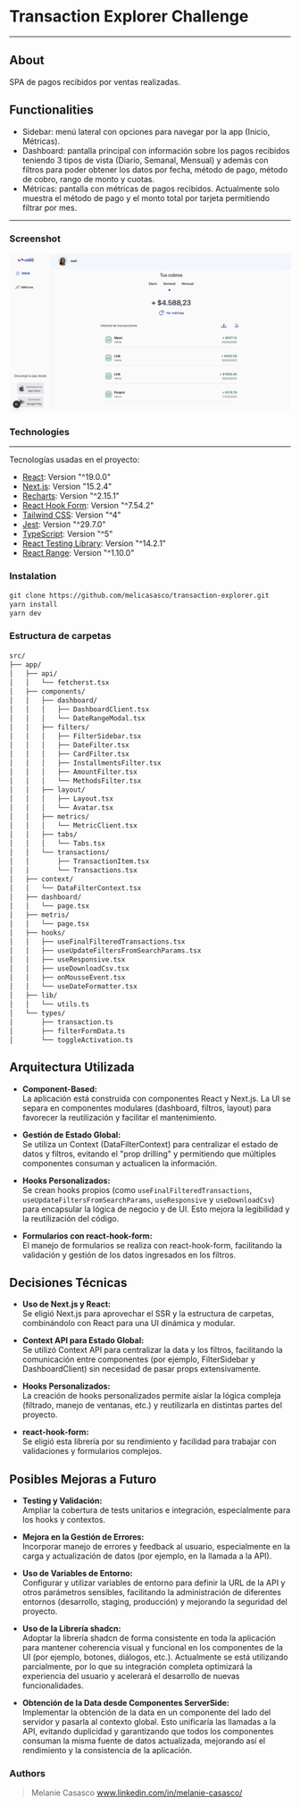 # Transaction Explorer Challenge
---

## About

SPA de pagos recibidos por ventas realizadas.

## Functionalities

- Sidebar: menú lateral con opciones para navegar por la app (Inicio, Métricas).
- Dashboard: pantalla principal con información sobre los pagos recibidos teniendo 3 tipos de vista (Diario, Semanal, Mensual) y además con filtros para poder obtener los datos por fecha, método de pago, método de cobro, rango de monto y cuotas.
- Métricas: pantalla con métricas de pagos recibidos. Actualmente solo muestra el método de pago y el monto total por tarjeta permitiendo filtrar por mes.


---

### Screenshot

![Home](/print-home.png)

### Technologies

---

Tecnologías usadas en el proyecto:

- [React](https://es.reactjs.org/): Version "^19.0.0"
- [Next.js](https://nextjs.org/): Version "15.2.4"
- [Recharts](https://recharts.org/en-US/): Version "^2.15.1"
- [React Hook Form](https://react-hook-form.com/): Version "^7.54.2"
- [Tailwind CSS](https://tailwindcss.com/): Version "^4"
- [Jest](https://jestjs.io/): Version "^29.7.0"
- [TypeScript](https://www.typescriptlang.org/): Version "^5"
- [React Testing Library](https://testing-library.com/docs/react-testing-library/intro/): Version "^14.2.1"
- [React Range](https://react-range.netlify.app/): Version "^1.10.0"

### Instalation

```
git clone https://github.com/melicasasco/transaction-explorer.git
yarn install 
yarn dev

```

### Estructura de carpetas
```
src/
├── app/
│   ├── api/
│   │   └── fetcherst.tsx
│   ├── components/
│   │   ├── dashboard/
│   │   │   ├── DashboardClient.tsx
│   │   │   └── DateRangeModal.tsx
│   │   ├── filters/
│   │   │   ├── FilterSidebar.tsx
│   │   │   ├── DateFilter.tsx
│   │   │   ├── CardFilter.tsx
│   │   │   ├── InstallmentsFilter.tsx
│   │   │   ├── AmountFilter.tsx
│   │   │   └── MethodsFilter.tsx
│   │   ├── layout/
│   │   │   ├── Layout.tsx
│   │   │   └── Avatar.tsx
│   │   ├── metrics/
│   │   │   └── MetricClient.tsx
│   │   ├── tabs/
│   │   │   └── Tabs.tsx
│   │   └── transactions/
│   │       ├── TransactionItem.tsx
│   │       └── Transactions.tsx
│   ├── context/
│   │   └── DataFilterContext.tsx
│   ├── dashboard/
│   │   └── page.tsx
│   ├── metris/
│   │   └── page.tsx
│   ├── hooks/
│   │   ├── useFinalFilteredTransactions.tsx
│   │   ├── useUpdateFiltersFromSearchParams.tsx
│   │   ├── useResponsive.tsx
│   │   ├── useDownloadCsv.tsx
│   │   ├── onMousseEvent.tsx
│   │   └── useDateFormatter.tsx
│   ├── lib/
│   │   └── utils.ts
│   └── types/
│       ├── transaction.ts
│       ├── filterFormData.ts
│       └── toggleActivation.ts
```



## Arquitectura Utilizada

- **Component-Based:**  
  La aplicación está construida con componentes React y Next.js. La UI se separa en componentes modulares (dashboard, filtros, layout) para favorecer la reutilización y facilitar el mantenimiento.

- **Gestión de Estado Global:**  
  Se utiliza un Context (DataFilterContext) para centralizar el estado de datos y filtros, evitando el "prop drilling" y permitiendo que múltiples componentes consuman y actualicen la información.

- **Hooks Personalizados:**  
  Se crean hooks propios (como `useFinalFilteredTransactions`, `useUpdateFiltersFromSearchParams`, `useResponsive` y `useDownloadCsv`) para encapsular la lógica de negocio y de UI. Esto mejora la legibilidad y la reutilización del código.

- **Formularios con react-hook-form:**  
  El manejo de formularios se realiza con react-hook-form, facilitando la validación y gestión de los datos ingresados en los filtros.

## Decisiones Técnicas

- **Uso de Next.js y React:**  
  Se eligió Next.js para aprovechar el SSR y la estructura de carpetas, combinándolo con React para una UI dinámica y modular.

- **Context API para Estado Global:**  
  Se utilizó Context API para centralizar la data y los filtros, facilitando la comunicación entre componentes (por ejemplo, FilterSidebar y DashboardClient) sin necesidad de pasar props extensivamente.

- **Hooks Personalizados:**  
  La creación de hooks personalizados permite aislar la lógica compleja (filtrado, manejo de ventanas, etc.) y reutilizarla en distintas partes del proyecto.

- **react-hook-form:**  
  Se eligió esta librería por su rendimiento y facilidad para trabajar con validaciones y formularios complejos.

## Posibles Mejoras a Futuro

- **Testing y Validación:**  
  Ampliar la cobertura de tests unitarios e integración, especialmente para los hooks y contextos.

- **Mejora en la Gestión de Errores:**  
  Incorporar manejo de errores y feedback al usuario, especialmente en la carga y actualización de datos (por ejemplo, en la llamada a la API).

- **Uso de Variables de Entorno:**  
  Configurar y utilizar variables de entorno para definir la URL de la API y otros parámetros sensibles, facilitando la administración de diferentes entornos (desarrollo, staging, producción) y mejorando la seguridad del proyecto.

- **Uso de la Librería shadcn:**  
  Adoptar la librería shadcn de forma consistente en toda la aplicación para mantener coherencia visual y funcional en los componentes de la UI (por ejemplo, botones, diálogos, etc.). Actualmente se está utilizando parcialmente, por lo que su integración completa optimizará la experiencia del usuario y acelerará el desarrollo de nuevas funcionalidades.

- **Obtención de la Data desde Componentes ServerSide:**  
  Implementar la obtención de la data en un componente del lado del servidor y pasarla al contexto global. Esto unificaría las llamadas a la API, evitando duplicidad y garantizando que todos los componentes consuman la misma fuente de datos actualizada, mejorando así el rendimiento y la consistencia de la aplicación.


### Authors


> Melanie Casasco
> www.linkedin.com/in/melanie-casasco/ 
